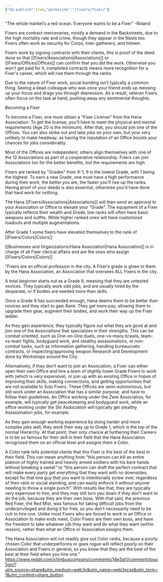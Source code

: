 ```yaml
---
{"dg-publish":true,"permalink":"/fixers/fixer/"}
---
```


"The whole market’s a red ocean. Everyone wants to be a Fixer" -Roland

Fixers are contract mercenaries, mostly a demand in the Backstreets, due to the high mortality rate and crime, though they appear in the Nests too. Fixers often work as security for Corps, intel-gatherers, and hitmen.  
  
Fixers work by signing contracts with their clients, this is proof of the deed done so that [[Fixers/Associations\|Associations]] or [[Fixers/Offices\|Offices]] can confirm that you did the work. Otherwise you won't get paid for it, completed contracts means more recognition for a Fixer's career, which will rise them through the ranks.  
  
Due to the nature of Fixer work, social bonding isn't typically a common thing. Seeing a dead colleague who was once your friend ends up messing up your focus and drags you through depression. As a result, veteran Fixers often focus on the task at hand, pushing away any sentimental thoughts.

Becoming a Fixer

To become a Fixer, one must obtain a "Fixer License" from the Hana Association. To get the license, you'll have to meet the physical and mental requirements (Age 20 is the minimum). After that, you should join one of the Offices. You can also strike out and take jobs on your own, but your very unlikely to make headway, as having the reputation of an Office boosts your chances for jobs considerably.  
  
Most of the Offices are independent, others align themselves with one of the 12 Associations as part of a cooperative relationship. Fixers can join Associations too for the better benefits, but the requirements are high.  
  
Fixers are ranked by "Grades" from 9-1, 9 is the lowest Grade, with 1 being the highest. To earn a new Grade, one must have a high performance during their work, the better you are, the faster you'll rise up the ranks. Having proof of your deeds is also essential, otherwise you'd have done that hard work for nothing.  
  
The Hana [[Fixers/Associations\|Associations]] will then send an approval to your Association or Office to elevate your "Grade". The equipment of a Fixer typically reflects their wealth and Grade, low ranks will often have basic weapons and outfits. While higher ranked ones will have customized loadouts and multiple augmentations.

After Grade 1 some fixers have elevated themselves to the rank of [[Fixers/Colors\|Colors]]

[[Businesses and Organizations/Hana Association\|Hana Association]] is in charge of all Fixer clerical affairs and are the ones who assign [[Fixers/Colors\|Colors]]



"Fixers are an official profession in the city. A Fixer’s grade is given to them by the Hana Association, an Association that oversees ALL Fixers in the city.

A total beginner starts out as a Grade 9, meaning that they are untested novices. They typically work odd jobs, and are usually hired by the desperate, or if bodies are needed more than skills.

Once a Grade 9 has succeeded enough, Hana deems them to be better than novices and they start to gain Rank. They get more pay, allowing them to upgrade their gear, augment their bodies, and work their way up the Fixer ladder.

As they gain experience, they typically figure out what they are good at and join one of the Associations that specializes in their strengths. This can be combat oriented, such as One-on-One duels, one-vs-many brawls, team-vs-team fights, bodyguard work, and stealthy assassinations, or non-combat tasks, such as information gathering, handling bureaucratic contracts, or inspecting/approving weapon Research and Development done by Workshops around the City.

Alternatively, if they don’t want to join an Association, a Fixer can either open their own Office and hire a team of slightly lower Grade Fixers to work with (which is very expensive), or join up with an existing Office in hopes of improving their skills, making connections, and getting opportunities that are not available to Solo Fixers. These Offices are semi-autonomous, but still work under an Association that has a similar purpose, and have to follow their guidelines. An Office working under the Zwei Association, for example, will typically get peacekeeping and bodyguard work, while an office working under the Shi Asdociation will typically get stealthy Assassination jobs, for example.

As they gain enough working experience by doing harder and more complex jobs well, they work their way up to Grade 1, which is the top of the normal Hierarchy. At that point, their only chance at furthering their Careers is to be so famous for their skill in their field that the Hana Association recognized them on an official level and assigns them a Color.

A Color rank tells potential clients that this Fixer is the best of the best in their field. This can mean anything from “this person can kill an entire platoon of highly trained and heavily armed soldiers with his bare hands without breaking a sweat” to “this person can draft the perfect contract that will make every party get everything that they want with no downsides, except for that one guy that you want to intentionally screw over, regardless of their rank or social standing, and can easily enforce it without anyone needing to throw a single punch”. With results like that, they are typically very expensive to hire, and they may still turn you down if they don’t want to do the job, because they are their own boss. With that said, the previous Red Fixer, the Red Mist, was famous for taking difficult jobs from the underprivileged and doing it for free, so you don’t necessarily need to be rich to hire one. Unlike most Fixers who are forced to work in an Office or Association to make ends meet, Color Fixers are their own boss, and have the freedom to take whatever job they want and do what they want (within reason), rather than what an Office or Association assigns them.

The Hana Association will not readily give out Color ranks, because a poorly chosen Color that underperforms or goes rogue will reflect poorly on their Association and Fixers in general, so you know that they are the best of the best at their field when you hire one."
https://www.reddit.com/r/limbuscompany/comments/14e3at1/comment/jouu5gn/?utm_source=share&utm_medium=web3x&utm_name=web3xcss&utm_term=1&utm_content=share_button